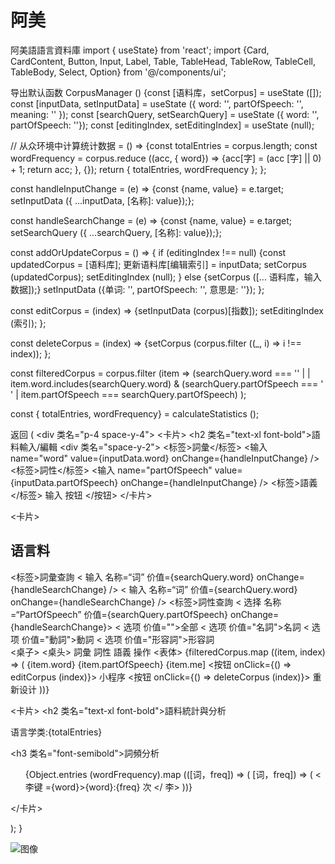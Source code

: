 # 阿美
阿美語語言資料庫
import { useState} from 'react'; import {Card, CardContent, Button, Input, Label, Table, TableHead, TableRow, TableCell, TableBody, Select, Option} from '@/components/ui';

导出默认函数 CorpusManager () {const [语料库，setCorpus] = useState ([]); const [inputData, setInputData] = useState ({ word: '', partOfSpeech: '', meaning: '' }); const [searchQuery, setSearchQuery] = useState ({ word: '', partOfSpeech: ''}); const [editingIndex, setEditingIndex] = useState (null);

// 从众环境中计算统计数据 = () => {const totalEntries = corpus.length; const wordFrequency = corpus.reduce ((acc, { word}) => {acc[字]   = (acc [字] || 0) + 1; return acc; }, {}); return { totalEntries, wordFrequency }; };

const handleInputChange = (e) => {const {name, value} = e.target; setInputData ({ ...inputData, [名称]: value});};

const handleSearchChange = (e) => {const {name, value} = e.target; setSearchQuery ({ ...searchQuery, [名称]: value});};

const addOrUpdateCorpus = () => { if (editingIndex !== null) {const updatedCorpus = [语料库]; 更新语料库[编辑索引] = inputData; setCorpus (updatedCorpus); setEditingIndex (null); } else {setCorpus ([... 语料库，输入数据]);} setInputData ({单词: '', partOfSpeech: '', 意思是: ''}); };

const editCorpus = (index) => {setInputData (corpus)[指数]); setEditingIndex (索引); };

const deleteCorpus = (index) => {setCorpus (corpus.filter ((_, i) => i !== index)); };

const filteredCorpus = corpus.filter (item => (searchQuery.word === '' | | item.word.includes(searchQuery.word) & (searchQuery.partOfSpeech === ' ' | item.partOfSpeech === searchQuery.partOfSpeech) );

const { totalEntries, wordFrequency} = calculateStatistics ();

 返回 ( <div 类名="p-4 space-y-4"> <卡片>   <CardContent>   <h2 类名="text-xl font-bold">語料輸入/編輯 </h2>   <div 类名="space-y-2"> <标签>詞彙</标签> <输入 name="word" value={inputData.word} onChange={handleInputChange} /> <标签>詞性</标签> <输入 name="partOfSpeech" value={inputData.partOfSpeech} onChange={handleInputChange} /> <标签>語義</标签> 输入 按钮 </按钮>   </div> </CardContent>   </卡片> 

<卡片>
    <CardContent>
 <h2 类名  ="text-xl font-bold">  语言料  </h2>
 <div 类名  ="space-y-2"> <div 类名="space-y-2">
         <标签>詞彙查詢</标签> 
 < 输入   名称=“词” 价值={searchQuery.word} onChange={handleSearchChange} /> <  输入    名称=“词” 价值={searchQuery.word} onChange={handleSearchChange} />
         <标签>詞性查詢</标签> 
 <  选择    名称=“PartOfSpeech” 价值={searchQuery.partOfSpeech} onChange={handleSearchChange}> 
 < 选项   价值="">全部</选项> 
           < 选项   价值="名詞">名詞</选项> 
           < 选项   价值="動詞">動詞</选项> 
           < 选项   价值="形容詞">形容詞</选项> 
         </选择> 
      </div>
       <桌子> 
         <桌头> 
          <TableRow>
            <TableCell>詞彙</TableCell>
            <TableCell>詞性</TableCell>
            <TableCell>語義</TableCell>
            <TableCell>操作</TableCell>
          </TableRow>
         </桌头> 
         <表体> 
 {filteredCorpus.map ((item, index) => ( 
 <TableRow 钥匙  ={索引}> 
              <TableCell>{item.word}</TableCell>
              <TableCell>{item.partOfSpeech}</TableCell>
              <TableCell>{item.me]</TableCell>
              <TableCell>
 <按钮 onClick={() => editCorpus (index)}> 小程序 </  按钮>
 <按钮 onClick={() => deleteCorpus (index)}> 重新设计 </  按钮>
              </TableCell>
            </TableRow>
           ))} 
         </表体> 
       </桌子> 
    </CardContent>
   </卡片> 

   <卡片> 
    <CardContent>
       <h2 类名="text-xl font-bold">語料統計與分析 </h2>
      <p>语言学类:{totalEntries}</p>
       <h3 类名="font-semibold">詞頻分析 </h3>
      <ul>
 {Object.entries (wordFrequency).map (([词，freq]) => (  [词，freq]) => (
 <李键 ={word}>{word}:{freq} 次 </ 李> 
         ))} 
      </ul>
    </CardContent>
   </卡片> 
</div>

); }

![图像](https://github.com/user-attachments/assets/c0b83fd1-16d2-40c2-a8da-0c6cedc65060)
